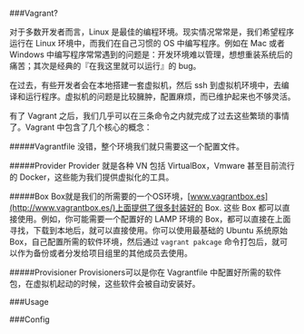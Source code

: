 ###Vagrant?

对于多数开发者而言，Linux 是最佳的编程环境。现实情况常常是，我们希望程序运行在 Linux 环境中，而我们在自己习惯的 OS 中编写程序。例如在 Mac 或者 Windows 中编写程序常常遇到的问题是：开发环境难以管理，想想重装系统后的痛苦；其次是经典的『在我这里就可以运行』的 bug。

在过去，有些开发者会在本地搭建一套虚拟机，然后 ssh 到虚拟机环境中，去编译和运行程序。虚拟机的问题是比较臃肿，配置麻烦，而已维护起来也不够灵活。

有了 Vagrant 之后，我们几乎可以在三条命令之内就完成了过去这些繁琐的事情了。Vagrant 中包含了几个核心的概念：

#####Vagrantfile
没错，整个环境我们就只需要这一个配置文件。

#####Provider
Provider 就是各种 VN 包括 VirtualBox，Vmware 甚至目前流行的 Docker，这些能为我们提供虚拟化的工具。

#####Box
Box就是我们的所需要的一个OS环境，[www.vagrantbox.es](http://www.vagrantbox.es/)上面提供了很多封装好的 Box. 这些 Box 都可以直接使用。例如，你可能需要一个配置好的 LAMP 环境的 Box，都可以直接在上面寻找，下载到本地后，就可以直接使用。你可以使用最基础的 Ubuntu 系统原始 Box，自己配置所需的软件环境，然后通过 `vagrant pakcage` 命令打包后，就可以作为备份或者分发给项目组里的其他成员去使用。


#####Provisioner
Provisioners可以是你在 Vagrantfile 中配置好所需的软件包，在虚拟机起动的时候，这些软件会被自动安装好。

###Usage

###Config